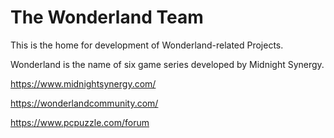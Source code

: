 # The Wonderland Team
This is the home for development of Wonderland-related Projects.

Wonderland is the name of six game series developed by Midnight Synergy.

https://www.midnightsynergy.com/

https://wonderlandcommunity.com/

https://www.pcpuzzle.com/forum

